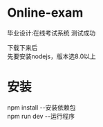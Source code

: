 ﻿# Online-exam
毕业设计:在线考试系统
测试成功

下载下来后<br>
先要安装nodejs，版本选8.0以上
# 安装
npm install --安装依赖包<br>
npm run dev --运行程序


